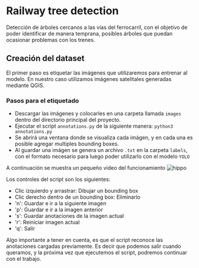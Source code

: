 
# Railway tree detection

Detección de árboles cercanos a las vías del ferrocarril, con el objetivo de poder identificar de manera temprana, posibles árboles que puedan ocasionar problemas con los trenes.

## Creación del dataset

El primer paso es etiquetar las imágenes que utilizaremos para entrenar al modelo. En nuestro caso utilizamos imágenes satelitales generadas mediante QGIS.

### Pasos para el etiquetado

- Descargar las imágenes y colocarles en una carpeta llamada `images` dentro del directorio principal del proyecto.
- Ejecutar el script `annotations.py` de la siguiente manera: `python3 annotations.py`
- Se abrirá una ventana donde se visualiza cada imágen, y en cada una es posible agregar multiples bounding boxes.
- Al guardar una imágen se genera un archivo `.txt` en la carpeta `labels`, con el formato necesario para luego poder utilizarlo con el modelo `YOLO`

A continuación se muestra un pequeño video del funcionamiento
![hippo](https://media3.giphy.com/media/v1.Y2lkPTc5MGI3NjExcm8wdGYwcmEyMG91dGdpaW93c2pkZjJrbzBvZTN3ZDZhYnR3anRqdyZlcD12MV9pbnRlcm5hbF9naWZfYnlfaWQmY3Q9Zw/4RskITKAS6XHpVWhY6/giphy.gif)

Los controles del script son los siguientes:
- Clic izquierdo y arrastrar: Dibujar un bounding box
- Clic derecho dentro de un bounding box: Eliminarlo
- 'n': Guardar e ir a la siguiente imagen
- 'p': Guardar e ir a la imagen anterior
- 's': Guardar anotaciones de la imagen actual
- 'r': Reiniciar imagen actual
- 'q': Salir

Algo importante a tener en cuenta, es que el script reconoce las anotaciones cargadas previamente. Es decir que podemos salir cuando queramos, y la próxima vez que ejecutemos el script, podremos continuar con el trabajo.
